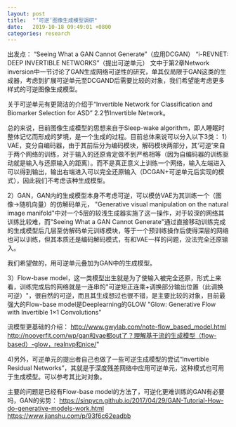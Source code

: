 ```yaml
---
layout: post
title:  "‘可逆’图像生成模型调研"
date:   2019-10-18 09:49:01 +0800
categories: research
---
```


出发点：
“Seeing What a GAN Cannot Generate”（应用DCGAN）
“i-REVNET: DEEP INVERTIBLE NETWORKS”（提出可逆单元）
文中于第2章Network inversion中一节讨论了GAN生成网络可逆性的研究，单其仅局限于GAN这类的生成器，考虑到扩展可逆单元至DCGAND后需要比较的对象，我们希望能考虑更多样式的可逆图像生成模型。

关于可逆单元有更简洁的介绍于“Invertible Network for Classification and Biomarker Selection for ASD” 2.2节Invertible Network。

总的来说，目前图像生成模型的思想来自于Sleep-wake algorithm，即人睡眠时整体记忆而形成的梦境，是一个生成的过程。目前总体来说可以分入以下3类：
1）VAE，变分自编码器，由于其前后分为编码模块，解码模块两部分，其‘可逆’来自于两个网络的训练，对于输入的还原肯定做不到严格相等（因为自编码器的训练驱动就是输入与还原输入的距离）。而不是真正意义上训练一个网络，输入左端进入可以得到输出，输出右端进入可以完全还原输入（DCGAN+可逆单元后实现的模式），因此我们不考虑该种生成模型。

2）GAN，GAN内的生成模型本身不考虑可逆，可以模仿VAE为其训练一个（图像->随机向量）的仿解码单元， "Generative visual manipulation on the natural image manifold"中对一个5层的较浅生成器实施了这一操作，对于较深的网络其训练比较难，而"Seeing What a GAN Cannot Generate"通过直接移动训练完成的生成模型后几层至仿解码单元训练模块，等于一个预训练操作后使得深层的网络也可以训练，但其本质还是编码解码模式，有和VAE一样的问题，没法完全还原输入。

我们希望做的，用可逆单元叠加为GAN中的生成模型。

3）Flow-base model，这一类模型出生就是为了使输入被完全还原，形式上来看，训练完成后的网络就是一连串的"可逆矩正连乘+调换部分输出位置（此调换可逆）"，很自然的可逆，而且其生成想过也很不错，是主要比较的对象，目前最强大的Flow-base model是Deeplearning的GLOW "Glow: Generative Flow with Invertible 1×1 Convolutions"

流模型更基础的介绍：
http://www.gwylab.com/note-flow_based_model.html
http://nooverfit.com/wp/gan和vae都out了？理解基于流的生成模型（flow-based）-glow，realnvp和nice/"

4)另外，可逆单元的提出者自己也做了一些可逆生成模型的尝试“Invertible Residual Networks”，其就是于深度残差网络中应用可逆单元，这种模式也可用于生成模型。可以参考其比对对象。

主要的问题是已经有Flow-base model的方法了，可逆化更难训练的GAN有必要吗，GAN的劣势：
https://sinpycn.github.io/2017/04/29/GAN-Tutorial-How-do-generative-models-work.html
https://www.jianshu.com/p/93f6c62eadbb
